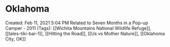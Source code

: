 # Oklahoma

Created: Feb 11, 2021 5:04 PM
Related to Seven Months in a Pop-up Camper - 2011 (Tags): [[Wichita Mountains National Wildlife Refuge]], [[tales-tiki-bar-1]], [[Hitting the Road]], [[Us vs Mother Nature]], [[Oklahoma City, OK]]